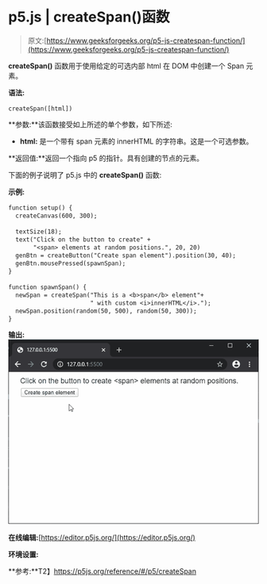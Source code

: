 # p5.js | createSpan()函数

> 原文:[https://www.geeksforgeeks.org/p5-js-createspan-function/](https://www.geeksforgeeks.org/p5-js-createspan-function/)

**createSpan()** 函数用于使用给定的可选内部 html 在 DOM 中创建一个 Span 元素。

**语法:**

```
createSpan([html])
```

**参数:**该函数接受如上所述的单个参数，如下所述:

*   **html:** 是一个带有 span 元素的 innerHTML 的字符串。这是一个可选参数。

**返回值:**返回一个指向 p5 的指针。具有创建的节点的元素。

下面的例子说明了 p5.js 中的 **createSpan()** 函数:

**示例:**

```
function setup() {
  createCanvas(600, 300);

  textSize(18);
  text("Click on the button to create" +
       "<span> elements at random positions.", 20, 20)
  genBtn = createButton("Create span element").position(30, 40);
  genBtn.mousePressed(spawnSpan);
}

function spawnSpan() {
  newSpan = createSpan("This is a <b>span</b> element"+
                       " with custom <i>innerHTML</i>.");
  newSpan.position(random(50, 500), random(50, 300));
}
```

**输出:**
![create-randomly](img/e92a68c50bd731b07175ae060fca9aaf.png)

**在线编辑:**[https://editor.p5js.org/](https://editor.p5js.org/)

**环境设置:**

**参考:**T2】https://p5js.org/reference/#/p5/createSpan